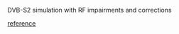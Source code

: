 DVB-S2 simulation with RF impairments and corrections

[reference](https://www.mathworks.com/help/satcom/ug/end-to-end-dvbs2-simulation-with-rf-impairments-and-corrections.html)
